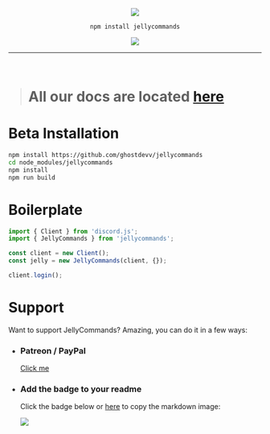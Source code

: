 <div align="center">

![](https://raw.githubusercontent.com/ghostdevv/jellycommands/main/assets/jellycommands-banner.png)

`npm install jellycommands`

[![](https://img.shields.io/npm/v/jellycommands?label=Latest%20Version&style=for-the-badge&logo=npm&color=informational)](https://www.npmjs.com/package/jellycommands)

</div>

---

<br />

> # All our docs are located [here](https://ghostdevbusiness.gitbook.io/jellycommands/)

# Beta Installation
```bash
npm install https://github.com/ghostdevv/jellycommands
cd node_modules/jellycommands
npm install
npm run build
```

# Boilerplate
```js
import { Client } from 'discord.js';
import { JellyCommands } from 'jellycommands';

const client = new Client();
const jelly = new JellyCommands(client, {});

client.login();
```

# Support
Want to support JellyCommands? Amazing, you can do it in a few ways:

- ### Patreon / PayPal
    [Click me](https://ghostdev.xyz/donate)

- ### Add the badge to your readme
    Click the badge below or [here](https://cdn.sourceb.in/bins/1QMH7nYUiF/0) to copy the markdown image: <br />

    [![](https://img.shields.io/badge/Powered%20by%20-Jelly%20Commands-EB5E8A?style=for-the-badge&labelColor=white)](https://cdn.sourceb.in/bins/1QMH7nYUiF/0)
